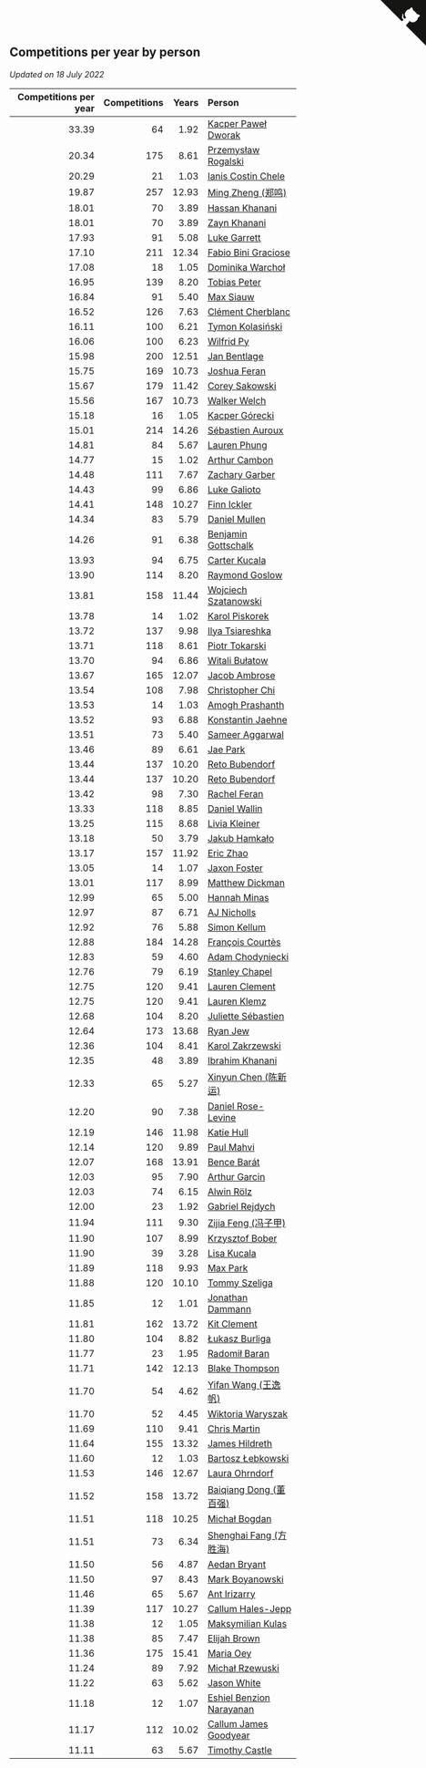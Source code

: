 ## Competitions per year by person

*Updated on 18 July 2022*

| Competitions per year | Competitions | Years | Person |
| ---: | ---: | ---: | :--- |
| 33.39 | 64 | 1.92 | [Kacper Paweł Dworak](https://www.worldcubeassociation.org/persons/2020DWOR01) |
| 20.34 | 175 | 8.61 | [Przemysław Rogalski](https://www.worldcubeassociation.org/persons/2013ROGA02) |
| 20.29 | 21 | 1.03 | [Ianis Costin Chele](https://www.worldcubeassociation.org/persons/2021CHEL01) |
| 19.87 | 257 | 12.93 | [Ming Zheng (郑鸣)](https://www.worldcubeassociation.org/persons/2009ZHEN11) |
| 18.01 | 70 | 3.89 | [Hassan Khanani](https://www.worldcubeassociation.org/persons/2018KHAN26) |
| 18.01 | 70 | 3.89 | [Zayn Khanani](https://www.worldcubeassociation.org/persons/2018KHAN28) |
| 17.93 | 91 | 5.08 | [Luke Garrett](https://www.worldcubeassociation.org/persons/2017GARR05) |
| 17.10 | 211 | 12.34 | [Fabio Bini Graciose](https://www.worldcubeassociation.org/persons/2010GRAC02) |
| 17.08 | 18 | 1.05 | [Dominika Warchoł](https://www.worldcubeassociation.org/persons/2021WARC01) |
| 16.95 | 139 | 8.20 | [Tobias Peter](https://www.worldcubeassociation.org/persons/2014PETE03) |
| 16.84 | 91 | 5.40 | [Max Siauw](https://www.worldcubeassociation.org/persons/2017SIAU02) |
| 16.52 | 126 | 7.63 | [Clément Cherblanc](https://www.worldcubeassociation.org/persons/2014CHER05) |
| 16.11 | 100 | 6.21 | [Tymon Kolasiński](https://www.worldcubeassociation.org/persons/2016KOLA02) |
| 16.06 | 100 | 6.23 | [Wilfrid Py](https://www.worldcubeassociation.org/persons/2016PYWI01) |
| 15.98 | 200 | 12.51 | [Jan Bentlage](https://www.worldcubeassociation.org/persons/2010BENT01) |
| 15.75 | 169 | 10.73 | [Joshua Feran](https://www.worldcubeassociation.org/persons/2011FERA01) |
| 15.67 | 179 | 11.42 | [Corey Sakowski](https://www.worldcubeassociation.org/persons/2011SAKO01) |
| 15.56 | 167 | 10.73 | [Walker Welch](https://www.worldcubeassociation.org/persons/2011WELC01) |
| 15.18 | 16 | 1.05 | [Kacper Górecki](https://www.worldcubeassociation.org/persons/2021GORE01) |
| 15.01 | 214 | 14.26 | [Sébastien Auroux](https://www.worldcubeassociation.org/persons/2008AURO01) |
| 14.81 | 84 | 5.67 | [Lauren Phung](https://www.worldcubeassociation.org/persons/2016PHUN02) |
| 14.77 | 15 | 1.02 | [Arthur Cambon](https://www.worldcubeassociation.org/persons/2021CAMB01) |
| 14.48 | 111 | 7.67 | [Zachary Garber](https://www.worldcubeassociation.org/persons/2014GARB01) |
| 14.43 | 99 | 6.86 | [Luke Galioto](https://www.worldcubeassociation.org/persons/2015GALI02) |
| 14.41 | 148 | 10.27 | [Finn Ickler](https://www.worldcubeassociation.org/persons/2012ICKL01) |
| 14.34 | 83 | 5.79 | [Daniel Mullen](https://www.worldcubeassociation.org/persons/2016MULL04) |
| 14.26 | 91 | 6.38 | [Benjamin Gottschalk](https://www.worldcubeassociation.org/persons/2016GOTT01) |
| 13.93 | 94 | 6.75 | [Carter Kucala](https://www.worldcubeassociation.org/persons/2015KUCA01) |
| 13.90 | 114 | 8.20 | [Raymond Goslow](https://www.worldcubeassociation.org/persons/2014GOSL01) |
| 13.81 | 158 | 11.44 | [Wojciech Szatanowski](https://www.worldcubeassociation.org/persons/2011SZAT01) |
| 13.78 | 14 | 1.02 | [Karol Piskorek](https://www.worldcubeassociation.org/persons/2021PISK01) |
| 13.72 | 137 | 9.98 | [Ilya Tsiareshka](https://www.worldcubeassociation.org/persons/2012TERE01) |
| 13.71 | 118 | 8.61 | [Piotr Tokarski](https://www.worldcubeassociation.org/persons/2013TOKA01) |
| 13.70 | 94 | 6.86 | [Witali Bułatow](https://www.worldcubeassociation.org/persons/2015BUAT01) |
| 13.67 | 165 | 12.07 | [Jacob Ambrose](https://www.worldcubeassociation.org/persons/2010AMBR01) |
| 13.54 | 108 | 7.98 | [Christopher Chi](https://www.worldcubeassociation.org/persons/2014CHIC01) |
| 13.53 | 14 | 1.03 | [Amogh Prashanth](https://www.worldcubeassociation.org/persons/2021PRAS01) |
| 13.52 | 93 | 6.88 | [Konstantin Jaehne](https://www.worldcubeassociation.org/persons/2015JAEH01) |
| 13.51 | 73 | 5.40 | [Sameer Aggarwal](https://www.worldcubeassociation.org/persons/2017AGGA01) |
| 13.46 | 89 | 6.61 | [Jae Park](https://www.worldcubeassociation.org/persons/2015PARK24) |
| 13.44 | 137 | 10.20 | [Reto Bubendorf](https://www.worldcubeassociation.org/persons/2012BUBE01) |
| 13.44 | 137 | 10.20 | [Reto Bubendorf](https://www.worldcubeassociation.org/persons/2012BUBE01) |
| 13.42 | 98 | 7.30 | [Rachel Feran](https://www.worldcubeassociation.org/persons/2015FERA01) |
| 13.33 | 118 | 8.85 | [Daniel Wallin](https://www.worldcubeassociation.org/persons/2013WALL03) |
| 13.25 | 115 | 8.68 | [Livia Kleiner](https://www.worldcubeassociation.org/persons/2013KLEI03) |
| 13.18 | 50 | 3.79 | [Jakub Hamkało](https://www.worldcubeassociation.org/persons/2018HAMK01) |
| 13.17 | 157 | 11.92 | [Eric Zhao](https://www.worldcubeassociation.org/persons/2010ZHAO19) |
| 13.05 | 14 | 1.07 | [Jaxon Foster](https://www.worldcubeassociation.org/persons/2021FOST01) |
| 13.01 | 117 | 8.99 | [Matthew Dickman](https://www.worldcubeassociation.org/persons/2013DICK01) |
| 12.99 | 65 | 5.00 | [Hannah Minas](https://www.worldcubeassociation.org/persons/2017MINA04) |
| 12.97 | 87 | 6.71 | [AJ Nicholls](https://www.worldcubeassociation.org/persons/2015NICH04) |
| 12.92 | 76 | 5.88 | [Simon Kellum](https://www.worldcubeassociation.org/persons/2016KELL12) |
| 12.88 | 184 | 14.28 | [François Courtès](https://www.worldcubeassociation.org/persons/2008COUR01) |
| 12.83 | 59 | 4.60 | [Adam Chodyniecki](https://www.worldcubeassociation.org/persons/2017CHOD02) |
| 12.76 | 79 | 6.19 | [Stanley Chapel](https://www.worldcubeassociation.org/persons/2016CHAP04) |
| 12.75 | 120 | 9.41 | [Lauren Clement](https://www.worldcubeassociation.org/persons/2013KLEM01) |
| 12.75 | 120 | 9.41 | [Lauren Klemz](https://www.worldcubeassociation.org/persons/2013KLEM01) |
| 12.68 | 104 | 8.20 | [Juliette Sébastien](https://www.worldcubeassociation.org/persons/2014SEBA01) |
| 12.64 | 173 | 13.68 | [Ryan Jew](https://www.worldcubeassociation.org/persons/2008JEWR01) |
| 12.36 | 104 | 8.41 | [Karol Zakrzewski](https://www.worldcubeassociation.org/persons/2014ZAKR01) |
| 12.35 | 48 | 3.89 | [Ibrahim Khanani](https://www.worldcubeassociation.org/persons/2018KHAN27) |
| 12.33 | 65 | 5.27 | [Xinyun Chen (陈新运)](https://www.worldcubeassociation.org/persons/2017CHEN36) |
| 12.20 | 90 | 7.38 | [Daniel Rose-Levine](https://www.worldcubeassociation.org/persons/2015ROSE01) |
| 12.19 | 146 | 11.98 | [Katie Hull](https://www.worldcubeassociation.org/persons/2010HULL01) |
| 12.14 | 120 | 9.89 | [Paul Mahvi](https://www.worldcubeassociation.org/persons/2012MAHV01) |
| 12.07 | 168 | 13.91 | [Bence Barát](https://www.worldcubeassociation.org/persons/2008BARA01) |
| 12.03 | 95 | 7.90 | [Arthur Garcin](https://www.worldcubeassociation.org/persons/2014GARC27) |
| 12.03 | 74 | 6.15 | [Alwin Rölz](https://www.worldcubeassociation.org/persons/2016ROLZ01) |
| 12.00 | 23 | 1.92 | [Gabriel Rejdych](https://www.worldcubeassociation.org/persons/2020REJD01) |
| 11.94 | 111 | 9.30 | [Zijia Feng (冯子甲)](https://www.worldcubeassociation.org/persons/2013FENG02) |
| 11.90 | 107 | 8.99 | [Krzysztof Bober](https://www.worldcubeassociation.org/persons/2013BOBE01) |
| 11.90 | 39 | 3.28 | [Lisa Kucala](https://www.worldcubeassociation.org/persons/2019KUCA01) |
| 11.89 | 118 | 9.93 | [Max Park](https://www.worldcubeassociation.org/persons/2012PARK03) |
| 11.88 | 120 | 10.10 | [Tommy Szeliga](https://www.worldcubeassociation.org/persons/2012SZEL01) |
| 11.85 | 12 | 1.01 | [Jonathan Dammann](https://www.worldcubeassociation.org/persons/2021DAMM01) |
| 11.81 | 162 | 13.72 | [Kit Clement](https://www.worldcubeassociation.org/persons/2008CLEM01) |
| 11.80 | 104 | 8.82 | [Łukasz Burliga](https://www.worldcubeassociation.org/persons/2013BURL01) |
| 11.77 | 23 | 1.95 | [Radomił Baran](https://www.worldcubeassociation.org/persons/2020BARA02) |
| 11.71 | 142 | 12.13 | [Blake Thompson](https://www.worldcubeassociation.org/persons/2010THOM03) |
| 11.70 | 54 | 4.62 | [Yifan Wang (王逸帆)](https://www.worldcubeassociation.org/persons/2017WANY29) |
| 11.70 | 52 | 4.45 | [Wiktoria Waryszak](https://www.worldcubeassociation.org/persons/2018WARY01) |
| 11.69 | 110 | 9.41 | [Chris Martin](https://www.worldcubeassociation.org/persons/2013MART03) |
| 11.64 | 155 | 13.32 | [James Hildreth](https://www.worldcubeassociation.org/persons/2009HILD01) |
| 11.60 | 12 | 1.03 | [Bartosz Łebkowski](https://www.worldcubeassociation.org/persons/2021LEBK01) |
| 11.53 | 146 | 12.67 | [Laura Ohrndorf](https://www.worldcubeassociation.org/persons/2009OHRN01) |
| 11.52 | 158 | 13.72 | [Baiqiang Dong (董百强)](https://www.worldcubeassociation.org/persons/2008DONG06) |
| 11.51 | 118 | 10.25 | [Michał Bogdan](https://www.worldcubeassociation.org/persons/2012BOGD01) |
| 11.51 | 73 | 6.34 | [Shenghai Fang (方胜海)](https://www.worldcubeassociation.org/persons/2016FANG01) |
| 11.50 | 56 | 4.87 | [Aedan Bryant](https://www.worldcubeassociation.org/persons/2017BRYA06) |
| 11.50 | 97 | 8.43 | [Mark Boyanowski](https://www.worldcubeassociation.org/persons/2014BOYA01) |
| 11.46 | 65 | 5.67 | [Ant Irizarry](https://www.worldcubeassociation.org/persons/2016IRIZ02) |
| 11.39 | 117 | 10.27 | [Callum Hales-Jepp](https://www.worldcubeassociation.org/persons/2012HALE01) |
| 11.38 | 12 | 1.05 | [Maksymilian Kulas](https://www.worldcubeassociation.org/persons/2021KULA02) |
| 11.38 | 85 | 7.47 | [Elijah Brown](https://www.worldcubeassociation.org/persons/2015BROW03) |
| 11.36 | 175 | 15.41 | [Maria Oey](https://www.worldcubeassociation.org/persons/2007OEYM01) |
| 11.24 | 89 | 7.92 | [Michał Rzewuski](https://www.worldcubeassociation.org/persons/2014RZEW01) |
| 11.22 | 63 | 5.62 | [Jason White](https://www.worldcubeassociation.org/persons/2016WHIT16) |
| 11.18 | 12 | 1.07 | [Eshiel Benzion Narayanan](https://www.worldcubeassociation.org/persons/2021NARA03) |
| 11.17 | 112 | 10.02 | [Callum James Goodyear](https://www.worldcubeassociation.org/persons/2012GOOD02) |
| 11.11 | 63 | 5.67 | [Timothy Castle](https://www.worldcubeassociation.org/persons/2016CAST48) |


<a href="https://github.com/jonatanklosko/wca_statistics" class="github-corner" aria-label="View source on Github"><svg width="80" height="80" viewBox="0 0 250 250" style="fill:#151513; color:#fff; position: absolute; top: 0; border: 0; right: 0;" aria-hidden="true"><path d="M0,0 L115,115 L130,115 L142,142 L250,250 L250,0 Z"></path><path d="M128.3,109.0 C113.8,99.7 119.0,89.6 119.0,89.6 C122.0,82.7 120.5,78.6 120.5,78.6 C119.2,72.0 123.4,76.3 123.4,76.3 C127.3,80.9 125.5,87.3 125.5,87.3 C122.9,97.6 130.6,101.9 134.4,103.2" fill="currentColor" style="transform-origin: 130px 106px;" class="octo-arm"></path><path d="M115.0,115.0 C114.9,115.1 118.7,116.5 119.8,115.4 L133.7,101.6 C136.9,99.2 139.9,98.4 142.2,98.6 C133.8,88.0 127.5,74.4 143.8,58.0 C148.5,53.4 154.0,51.2 159.7,51.0 C160.3,49.4 163.2,43.6 171.4,40.1 C171.4,40.1 176.1,42.5 178.8,56.2 C183.1,58.6 187.2,61.8 190.9,65.4 C194.5,69.0 197.7,73.2 200.1,77.6 C213.8,80.2 216.3,84.9 216.3,84.9 C212.7,93.1 206.9,96.0 205.4,96.6 C205.1,102.4 203.0,107.8 198.3,112.5 C181.9,128.9 168.3,122.5 157.7,114.1 C157.9,116.9 156.7,120.9 152.7,124.9 L141.0,136.5 C139.8,137.7 141.6,141.9 141.8,141.8 Z" fill="currentColor" class="octo-body"></path></svg></a><style>.github-corner:hover .octo-arm{animation:octocat-wave 560ms ease-in-out}@keyframes octocat-wave{0%,100%{transform:rotate(0)}20%,60%{transform:rotate(-25deg)}40%,80%{transform:rotate(10deg)}}@media (max-width:500px){.github-corner:hover .octo-arm{animation:none}.github-corner .octo-arm{animation:octocat-wave 560ms ease-in-out}}</style>

